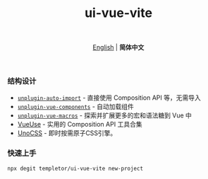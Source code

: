 <h1 align='center'>ui-vue-vite</h1>

<br>

<p align='center'>
<a href="./README.md">English</a> | <b>简体中文</b>
</p>

<br>

### 结构设计

- [`unplugin-auto-import`](https://github.com/antfu/unplugin-auto-import) -
  直接使用 Composition API 等，无需导入
- [`unplugin-vue-components`](https://github.com/antfu/unplugin-vue-components) -
  自动加载组件
- [`unplugin-vue-macros`](https://github.com/sxzz/unplugin-vue-macros) -
  探索并扩展更多的宏和语法糖到 Vue 中
- [VueUse](https://github.com/antfu/vueuse) -
  实用的 Composition API 工具合集
- [UnoCSS](https://github.com/unocss/unocss) -
  即时按需原子CSS引擎。

### 快速上手

```bash
npx degit templetor/ui-vue-vite new-project
```
